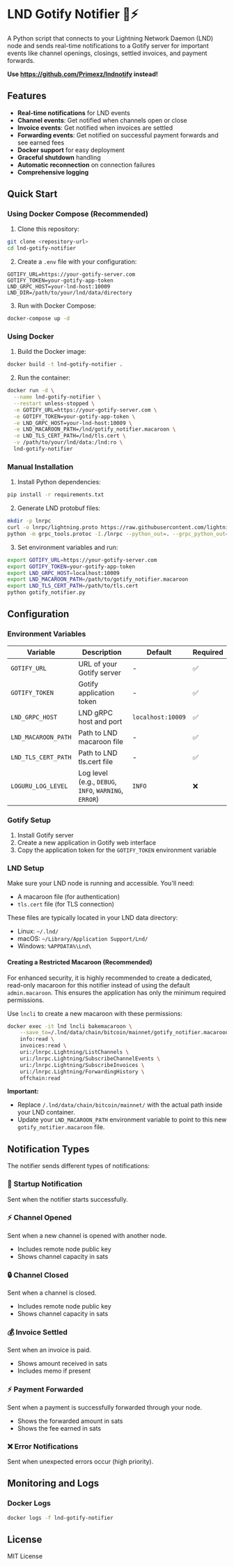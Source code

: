 # LND Gotify Notifier 🚀⚡

A Python script that connects to your Lightning Network Daemon (LND) node and sends real-time notifications to a Gotify server for important events like channel openings, closings, settled invoices, and payment forwards.

**Use https://github.com/Primexz/lndnotify instead!**

## Features

- **Real-time notifications** for LND events
- **Channel events**: Get notified when channels open or close
- **Invoice events**: Get notified when invoices are settled
- **Forwarding events**: Get notified on successful payment forwards and see earned fees
- **Docker support** for easy deployment
- **Graceful shutdown** handling
- **Automatic reconnection** on connection failures
- **Comprehensive logging**

## Quick Start

### Using Docker Compose (Recommended)

1. Clone this repository:
```bash
git clone <repository-url>
cd lnd-gotify-notifier
```

2. Create a `.env` file with your configuration:
```env
GOTIFY_URL=https://your-gotify-server.com
GOTIFY_TOKEN=your-gotify-app-token
LND_GRPC_HOST=your-lnd-host:10009
LND_DIR=/path/to/your/lnd/data/directory
```

3. Run with Docker Compose:
```bash
docker-compose up -d
```

### Using Docker

1. Build the Docker image:
```bash
docker build -t lnd-gotify-notifier .
```

2. Run the container:
```bash
docker run -d \
  --name lnd-gotify-notifier \
  --restart unless-stopped \
  -e GOTIFY_URL=https://your-gotify-server.com \
  -e GOTIFY_TOKEN=your-gotify-app-token \
  -e LND_GRPC_HOST=your-lnd-host:10009 \
  -e LND_MACAROON_PATH=/lnd/gotify_notifier.macaroon \
  -e LND_TLS_CERT_PATH=/lnd/tls.cert \
  -v /path/to/your/lnd/data:/lnd:ro \
  lnd-gotify-notifier
```

### Manual Installation

1. Install Python dependencies:
```bash
pip install -r requirements.txt
```

2. Generate LND protobuf files:
```bash
mkdir -p lnrpc
curl -o lnrpc/lightning.proto https://raw.githubusercontent.com/lightningnetwork/lnd/master/lnrpc/lightning.proto
python -m grpc_tools.protoc -I./lnrpc --python_out=. --grpc_python_out=. lnrpc/lightning.proto
```

3. Set environment variables and run:
```bash
export GOTIFY_URL=https://your-gotify-server.com
export GOTIFY_TOKEN=your-gotify-app-token
export LND_GRPC_HOST=localhost:10009
export LND_MACAROON_PATH=/path/to/gotify_notifier.macaroon
export LND_TLS_CERT_PATH=/path/to/tls.cert
python gotify_notifier.py
```

## Configuration

### Environment Variables

| Variable | Description | Default | Required |
|----------|-------------|---------|----------|
| `GOTIFY_URL` | URL of your Gotify server | - | ✅ |
| `GOTIFY_TOKEN` | Gotify application token | - | ✅ |
| `LND_GRPC_HOST` | LND gRPC host and port | `localhost:10009` | ✅ |
| `LND_MACAROON_PATH` | Path to LND macaroon file | - | ✅ |
| `LND_TLS_CERT_PATH` | Path to LND tls.cert file | - | ✅ |
| `LOGURU_LOG_LEVEL` | Log level (e.g., `DEBUG`, `INFO`, `WARNING`, `ERROR`) | `INFO` | ❌ |

### Gotify Setup

1. Install Gotify server
2. Create a new application in Gotify web interface
3. Copy the application token for the `GOTIFY_TOKEN` environment variable

### LND Setup

Make sure your LND node is running and accessible. You'll need:
- A macaroon file (for authentication)
- `tls.cert` file (for TLS connection)

These files are typically located in your LND data directory:
- Linux: `~/.lnd/`
- macOS: `~/Library/Application Support/Lnd/`
- Windows: `%APPDATA%\Lnd\`

#### Creating a Restricted Macaroon (Recommended)

For enhanced security, it is highly recommended to create a dedicated, read-only macaroon for this notifier instead of using the default `admin.macaroon`. This ensures the application has only the minimum required permissions.

Use `lncli` to create a new macaroon with these permissions:

```bash
docker exec -it lnd lncli bakemacaroon \
    --save_to=/.lnd/data/chain/bitcoin/mainnet/gotify_notifier.macaroon \
    info:read \
    invoices:read \
    uri:/lnrpc.Lightning/ListChannels \
    uri:/lnrpc.Lightning/SubscribeChannelEvents \
    uri:/lnrpc.Lightning/SubscribeInvoices \
    uri:/lnrpc.Lightning/ForwardingHistory \
    offchain:read
```

**Important:**
- Replace `/.lnd/data/chain/bitcoin/mainnet/` with the actual path inside your LND container.
- Update your `LND_MACAROON_PATH` environment variable to point to this new `gotify_notifier.macaroon` file.


## Notification Types

The notifier sends different types of notifications:

### 🚀 Startup Notification
Sent when the notifier starts successfully.

### ⚡ Channel Opened
Sent when a new channel is opened with another node.
- Includes remote node public key
- Shows channel capacity in sats

### 🔒 Channel Closed
Sent when a channel is closed.
- Includes remote node public key
- Shows channel capacity in sats

### 💰 Invoice Settled
Sent when an invoice is paid.
- Shows amount received in sats
- Includes memo if present

### ⚡ Payment Forwarded
Sent when a payment is successfully forwarded through your node.
- Shows the forwarded amount in sats
- Shows the fee earned in sats

### ❌ Error Notifications
Sent when unexpected errors occur (high priority).

## Monitoring and Logs

### Docker Logs
```bash
docker logs -f lnd-gotify-notifier
```

## License

MIT License
